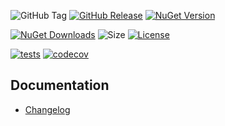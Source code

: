 ![GitHub Tag](https://img.shields.io/github/v/tag/TJC-Tools/TJC.StateMachine)
[![GitHub Release](https://img.shields.io/github/v/release/TJC-Tools/TJC.StateMachine)](https://github.com/TJC-Tools/TJC.StateMachine/releases/latest)
[![NuGet Version](https://img.shields.io/nuget/v/TJC.StateMachine)](https://www.nuget.org/packages/TJC.StateMachine)

[![NuGet Downloads](https://img.shields.io/nuget/dt/TJC.StateMachine)](https://www.nuget.org/packages/TJC.StateMachine)
![Size](https://img.shields.io/github/repo-size/TJC-Tools/TJC.StateMachine)
[![License](https://img.shields.io/github/license/TJC-Tools/TJC.StateMachine.svg)](LICENSE)

[![tests](https://github.com/TJC-Tools/TJC.StateMachine/actions/workflows/ct-matrix.yml/badge.svg)](https://github.com/TJC-Tools/TJC.StateMachine/actions/workflows/ct-matrix.yml)
[![codecov](https://codecov.io/gh/TJC-Tools/TJC.StateMachine/graph/badge.svg?token=ZwhQB7Ku8u)](https://codecov.io/gh/TJC-Tools/TJC.StateMachine)

## Documentation
- [Changelog](CHANGELOG.md)
